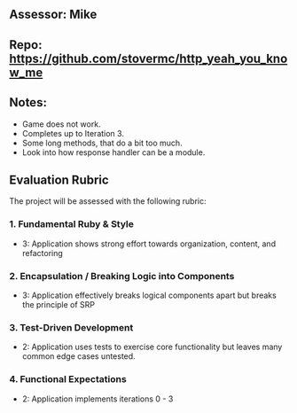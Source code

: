 ## Assessor: Mike

## Repo:  https://github.com/stovermc/http_yeah_you_know_me

## Notes: 
* Game does not work.
* Completes up to Iteration 3.
* Some long methods, that do a bit too much.
* Look into how response handler can be a module.


## Evaluation Rubric

The project will be assessed with the following rubric:

### 1. Fundamental Ruby & Style
*   3: Application shows strong effort towards organization, content, and refactoring

### 2. Encapsulation / Breaking Logic into Components

*   3: Application effectively breaks logical components apart but breaks the principle of SRP

### 3. Test-Driven Development
*   2: Application uses tests to exercise core functionality but leaves many common edge cases untested.


### 4. Functional Expectations
*   2: Application implements iterations 0 - 3
